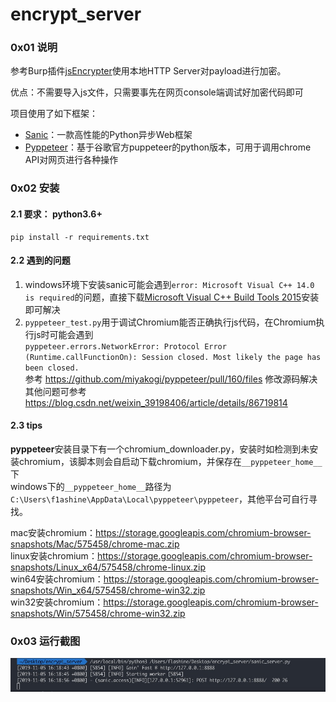 # encrypt_server
### 0x01 说明
参考Burp插件[jsEncrypter](https://github.com/c0ny1/jsEncrypter)使用本地HTTP Server对payload进行加密。  

优点：不需要导入js文件，只需要事先在网页console端调试好加密代码即可

项目使用了如下框架：
- [Sanic](https://sanic.readthedocs.io/en/latest/)：一款高性能的Python异步Web框架
- [Pyppeteer](https://miyakogi.github.io/pyppeteer/)：基于谷歌官方puppeteer的python版本，可用于调用chrome API对网页进行各种操作

### 0x02 安装
#### 2.1 要求： python3.6+

```
pip install -r requirements.txt
```
#### 2.2 遇到的问题
1. windows环境下安装sanic可能会遇到`error: Microsoft Visual C++ 14.0 is required`的问题，直接下载[Microsoft Visual C++ Build Tools 2015](http://go.microsoft.com/fwlink/?LinkId=691126)安装即可解决
2. `pyppeteer_test.py`用于调试Chromium能否正确执行js代码，在Chromium执行js时可能会遇到  
`pyppeteer.errors.NetworkError: Protocol Error (Runtime.callFunctionOn): Session closed. Most likely the page has been closed.`  
参考 https://github.com/miyakogi/pyppeteer/pull/160/files 修改源码解决  
其他问题可参考 https://blog.csdn.net/weixin_39198406/article/details/86719814

#### 2.3 tips
**pyppeteer**安装目录下有一个chromium_downloader.py，安装时如检测到未安装chromium，该脚本则会自启动下载chromium，并保存在`__pyppeteer_home__`下  
windows下的`__pyppeteer_home__`路径为`C:\Users\f1ashine\AppData\Local\pyppeteer\pyppeteer`，其他平台可自行寻找。  

mac安装chromium：https://storage.googleapis.com/chromium-browser-snapshots/Mac/575458/chrome-mac.zip  
linux安装chromium：https://storage.googleapis.com/chromium-browser-snapshots/Linux_x64/575458/chrome-linux.zip  
win64安装chromium：https://storage.googleapis.com/chromium-browser-snapshots/Win_x64/575458/chrome-win32.zip  
win32安装chromium：https://storage.googleapis.com/chromium-browser-snapshots/Win/575458/chrome-win32.zip


### 0x03 运行截图
![运行截图](https://github.com/f1ashine/encrypt_server/blob/master/screenshot.jpg)
